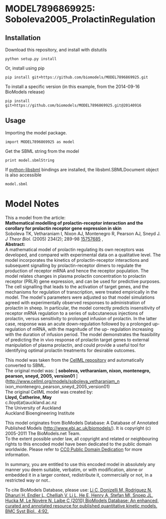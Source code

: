 # MODEL7896869925: Soboleva2005_ProlactinRegulation

## Installation

Download this repository, and install with distutils

`python setup.py install`

Or, install using pip

`pip install git+https://github.com/biomodels/MODEL7896869925.git`

To install a specific version (in this example, from the 2014-09-16 BioModels release)

`pip install git+https://github.com/biomodels/MODEL7896869925.git@20140916`

## Usage

Importing the model package.

`import MODEL7896869925 as model`

Get the SBML string from the model

`print model.sbmlString`

If [python-libsbml](https://pypi.python.org/pypi/python-libsbml) bindings are
installed, the libsbml.SBMLDocument object is also accessible

`model.sbml`


# Model Notes


This a model from the article:  
**Mathematical modelling of prolactin-receptor interaction and the corollary for prolactin receptor gene expression in skin**   
Soboleva TK, Vetharaniam I, Nixon AJ, Montenegro R, Pearson AJ, Sneyd J. _J
Theor Biol._ (2005) 234(2); 289-98
[15757685](http://www.ncbi.nlm.nih.gov/pubmed/15757685) ,  
**Abstract:**   
A mathematical model of prolactin regulating its own receptors was developed,
and compared with experimental data on a qualitative level. The model
incorporates the kinetics of prolactin-receptor interactions and subsequent
signalling by prolactin-receptor dimers to regulate the production of receptor
mRNA and hence the receptor population. The model relates changes in plasma
prolactin concentration to prolactin receptor (PRLR) gene expression, and can
be used for predictive purposes. The cell signalling that leads to the
activation of target genes, and the mechanisms for regulation of
transcription, were treated empirically in the model. The model's parameters
were adjusted so that model simulations agreed with experimentally observed
responses to administration of prolactin in sheep. In particular, the model
correctly predicts insensitivity of receptor mRNA regulation to a series of
subcutaneous injections of prolactin, versus sensitivity to prolonged infusion
of prolactin. In the latter case, response was an acute down-regulation
followed by a prolonged up-regulation of mRNA, with the magnitude of the up-
regulation increasing with the duration of infusion period. The model
demonstrates the feasibility of predicting the in vivo response of prolactin
target genes to external manipulation of plasma prolactin, and could provide a
useful tool for identifying optimal prolactin treatments for desirable
outcomes.

This model was taken from the [CellML
repository](http://www.cellml.org/models) and automatically converted to SBML.  
The original model was: [ **soboleva, vetharaniam, nixon, montenegro, pearson,
sneyd, 2005, version01** ](http://www.cellml.org/models/soboleva_vetharaniam_n
ixon_montenegro_pearson_sneyd_2005_version01)  
The original CellML model was created by:  
**Lloyd, Catherine, May**   
c.lloyd(at)auckland.ac.nz  
The University of Auckland  
Auckland Bioengineering Institute  

This model originates from BioModels Database: A Database of Annotated
Published Models (http://www.ebi.ac.uk/biomodels/). It is copyright (c)
2005-2011 The BioModels.net Team.  
To the extent possible under law, all copyright and related or neighbouring
rights to this encoded model have been dedicated to the public domain
worldwide. Please refer to [CC0 Public Domain
Dedication](http://creativecommons.org/publicdomain/zero/1.0/) for more
information.

In summary, you are entitled to use this encoded model in absolutely any
manner you deem suitable, verbatim, or with modification, alone or embedded it
in a larger context, redistribute it, commercially or not, in a restricted way
or not..  
  
To cite BioModels Database, please use: [Li C, Donizelli M, Rodriguez N,
Dharuri H, Endler L, Chelliah V, Li L, He E, Henry A, Stefan MI, Snoep JL,
Hucka M, Le Novère N, Laibe C (2010) BioModels Database: An enhanced, curated
and annotated resource for published quantitative kinetic models. BMC Syst
Biol., 4:92.](http://www.ncbi.nlm.nih.gov/pubmed/20587024)



